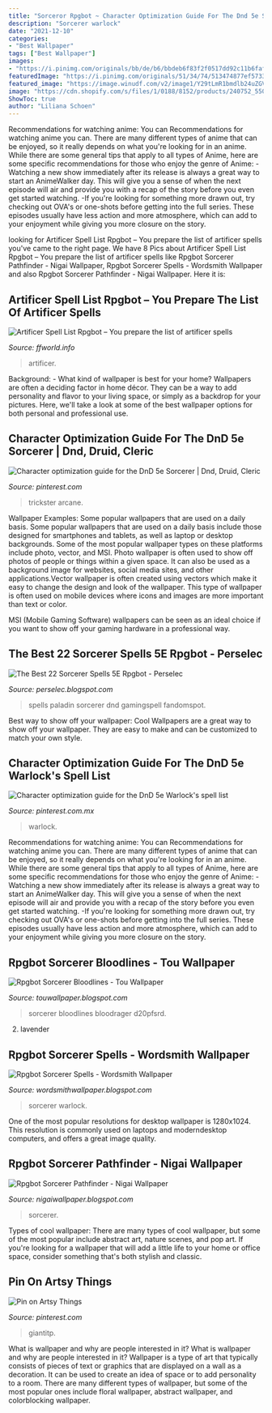 ```yaml
---
title: "Sorceror Rpgbot ~ Character Optimization Guide For The Dnd 5e Sorcerer"
description: "Sorcerer warlock"
date: "2021-12-10"
categories:
- "Best Wallpaper"
tags: ["Best Wallpaper"]
images:
- "https://i.pinimg.com/originals/bb/de/b6/bbdeb6f83f2f0517dd92c11b6faf4cbf.png"
featuredImage: "https://i.pinimg.com/originals/51/34/74/513474877ef573307b9b6670f600422e.png"
featured_image: "https://image.winudf.com/v2/image1/Y29tLmR1bmdlb24uZGV2LmE1ZXNwZWxsc19zY3JlZW5fMF8xNTU0MzY1MDYwXzAwNg/screen-0.jpg?fakeurl=1&amp;type=.jpg"
image: "https://cdn.shopify.com/s/files/1/0188/8152/products/240752_550x825.jpg?v=1524841030"
ShowToc: true
author: "Liliana Schoen"
---
```



Recommendations for watching anime: You can
Recommendations for watching anime you can. There are many different types of anime that can be enjoyed, so it really depends on what you're looking for in an anime. While there are some general tips that apply to all types of Anime, here are some specific recommendations for those who enjoy the genre of Anime: 
-Watching a new show immediately after its release is always a great way to start an AnimeWalker day. This will give you a sense of when the next episode will air and provide you with a recap of the story before you even get started watching. 
-If you're looking for something more drawn out, try checking out OVA's or one-shots before getting into the full series. These episodes usually have less action and more atmosphere, which can add to your enjoyment while giving you more closure on the story.

	

		
looking for Artificer Spell List Rpgbot – You prepare the list of artificer spells you've came to the right page. We have 8 Pics about Artificer Spell List Rpgbot – You prepare the list of artificer spells like Rpgbot Sorcerer Pathfinder - Nigai Wallpaper, Rpgbot Sorcerer Spells - Wordsmith Wallpaper and also Rpgbot Sorcerer Pathfinder - Nigai Wallpaper. Here it is:
		
    
## Artificer Spell List Rpgbot – You Prepare The List Of Artificer Spells

<img loading=lazy src="https://image.winudf.com/v2/image1/Y29tLmR1bmdlb24uZGV2LmE1ZXNwZWxsc19zY3JlZW5fMF8xNTU0MzY1MDYwXzAwNg/screen-0.jpg?fakeurl=1&amp;type=.jpg" onerror="this.onerror=null;this.src='https://tse4.mm.bing.net/th?id=OIP.w8CWJdcKClRCtIQVcOa_8wHaLz&amp;pid=15.1';" alt="Artificer Spell List Rpgbot – You prepare the list of artificer spells">

_Source: ffworld.info_

>artificer. 

	

Background: - What kind of wallpaper is best for your home?
Wallpapers are often a deciding factor in home décor. They can be a way to add personality and flavor to your living space, or simply as a backdrop for your pictures. Here, we'll take a look at some of the best wallpaper options for both personal and professional use.

    
## Character Optimization Guide For The DnD 5e Sorcerer | Dnd, Druid, Cleric

<img loading=lazy src="https://i.pinimg.com/originals/51/34/74/513474877ef573307b9b6670f600422e.png" onerror="this.onerror=null;this.src='https://tse3.mm.bing.net/th?id=OIP.1VQ9GzS0PiIM9EeIlLfAagHaHa&amp;pid=15.1';" alt="Character optimization guide for the DnD 5e Sorcerer | Dnd, Druid, Cleric">

_Source: pinterest.com_

>trickster arcane. 

	

Wallpaper Examples: Some popular wallpapers that are used on a daily basis.
Some popular wallpapers that are used on a daily basis include those designed for smartphones and tablets, as well as laptop or desktop backgrounds. Some of the most popular wallpaper types on these platforms include photo, vector, and MSI. 
Photo wallpaper is often used to show off photos of people or things within a given space. It can also be used as a background image for websites, social media sites, and other applications.Vector wallpaper is often created using vectors which make it easy to change the design and look of the wallpaper. This type of wallpaper is often used on mobile devices where icons and images are more important than text or color. 

MSI (Mobile Gaming Software) wallpapers can be seen as an ideal choice if you want to show off your gaming hardware in a professional way.

    
## The Best 22 Sorcerer Spells 5E Rpgbot - Perselec

<img loading=lazy src="https://i0.wp.com/static.fandomspot.com/images/08/8531/00-featured-spell-tracker-custom-made-dnd5e.jpg" onerror="this.onerror=null;this.src='https://tse4.mm.bing.net/th?id=OIP.A7iJavb4qiHZkfMlgeYXlQHaDd&amp;pid=15.1';" alt="The Best 22 Sorcerer Spells 5E Rpgbot - Perselec">

_Source: perselec.blogspot.com_

>spells paladin sorcerer dnd gamingspell fandomspot. 

	

Best way to show off your wallpaper:
Cool Wallpapers are a great way to show off your wallpaper. They are easy to make and can be customized to match your own style.

    
## Character Optimization Guide For The DnD 5e Warlock&#039;s Spell List

<img loading=lazy src="https://i.pinimg.com/originals/bb/de/b6/bbdeb6f83f2f0517dd92c11b6faf4cbf.png" onerror="this.onerror=null;this.src='https://tse3.mm.bing.net/th?id=OIP.vbRi9Sey05eKtTAzWrLuKQHaHa&amp;pid=15.1';" alt="Character optimization guide for the DnD 5e Warlock&#039;s spell list">

_Source: pinterest.com.mx_

>warlock. 

	

Recommendations for watching anime: You can
Recommendations for watching anime you can. There are many different types of anime that can be enjoyed, so it really depends on what you're looking for in an anime. While there are some general tips that apply to all types of Anime, here are some specific recommendations for those who enjoy the genre of Anime: 
-Watching a new show immediately after its release is always a great way to start an AnimeWalker day. This will give you a sense of when the next episode will air and provide you with a recap of the story before you even get started watching. 
-If you're looking for something more drawn out, try checking out OVA's or one-shots before getting into the full series. These episodes usually have less action and more atmosphere, which can add to your enjoyment while giving you more closure on the story.

    
## Rpgbot Sorcerer Bloodlines - Tou Wallpaper

<img loading=lazy src="https://cdn.shopify.com/s/files/1/0188/8152/products/240752_550x825.jpg?v=1524841030" onerror="this.onerror=null;this.src='https://tse4.mm.bing.net/th?id=OIP.Qor4_rpNYx7oT9Jn4YeeRwHaJl&amp;pid=15.1';" alt="Rpgbot Sorcerer Bloodlines - Tou Wallpaper">

_Source: touwallpaper.blogspot.com_

>sorcerer bloodlines bloodrager d20pfsrd. 

	

2. lavender 

    
## Rpgbot Sorcerer Spells - Wordsmith Wallpaper

<img loading=lazy src="https://mymswell.files.wordpress.com/2021/01/warlockheader-1.png?w=350&amp;h=200&amp;crop=1" onerror="this.onerror=null;this.src='https://tse4.mm.bing.net/th?id=OIP.0HtmjbMzMMoKVSm1PSmHvwAAAA&amp;pid=15.1';" alt="Rpgbot Sorcerer Spells - Wordsmith Wallpaper">

_Source: wordsmithwallpaper.blogspot.com_

>sorcerer warlock. 

	

One of the most popular resolutions for desktop wallpaper is 1280x1024. This resolution is commonly used on laptops and moderndesktop computers, and offers a great image quality.

    
## Rpgbot Sorcerer Pathfinder - Nigai Wallpaper

<img loading=lazy src="https://th.bing.com/th/id/OIP.NsTjIO7TjfPxc7NCfyXEjAHaNK" onerror="this.onerror=null;this.src='https://tse1.mm.bing.net/th?id=OIP.Dw_owmKEHH-6fDlsLTBmkAAAAA&amp;pid=15.1';" alt="Rpgbot Sorcerer Pathfinder - Nigai Wallpaper">

_Source: nigaiwallpaper.blogspot.com_

>sorcerer. 

	

Types of cool wallpaper:
There are many types of cool wallpaper, but some of the most popular include abstract art, nature scenes, and pop art. If you're looking for a wallpaper that will add a little life to your home or office space, consider something that's both stylish and classic.

    
## Pin On Artsy Things

<img loading=lazy src="https://i.pinimg.com/originals/20/d4/e3/20d4e3f71a9dc5a30276b2536c236154.png" onerror="this.onerror=null;this.src='https://tse1.mm.bing.net/th?id=OIP.H0utQ_SpxQY9YSWUSWk15wHaHa&amp;pid=15.1';" alt="Pin on Artsy Things">

_Source: pinterest.com_

>giantitp. 

	

What is wallpaper and why are people interested in it?
What is wallpaper and why are people interested in it?
Wallpaper is a type of art that typically consists of pieces of text or graphics that are displayed on a wall as a decoration. It can be used to create an idea of space or to add personality to a room. There are many different types of wallpaper, but some of the most popular ones include floral wallpaper, abstract wallpaper, and colorblocking wallpaper.

